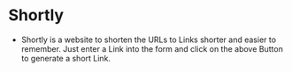 # Shortly

- Shortly is a website to shorten the URLs to  Links shorter and easier to remember. Just enter a Link into the form and click on the above Button to generate a short Link.
